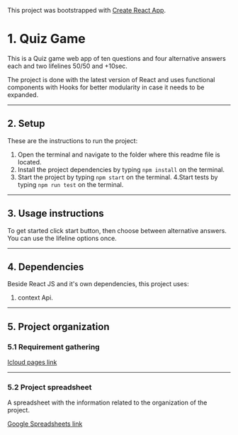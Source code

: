 This project was bootstrapped with [Create React App](https://github.com/facebook/create-react-app).

# 1. Quiz Game

This is a Quiz game web app of ten questions and four alternative answers each and two lifelines 50/50 and +10sec.

The project is done with the latest version of React and uses functional components with Hooks for better modularity in case it needs to be expanded.

---

## 2. Setup

These are the instructions to run the project:

1. Open the terminal and navigate to the folder where this readme file is located.
2. Install the project dependencies by typing `npm install` on the terminal.
3. Start the project by typing `npm start` on the terminal.
4.Start tests by typing `npm run test` on the terminal.
---

## 3. Usage instructions

To get started click start button, then choose between alternative answers. You can use the lifeline options once.

---

## 4. Dependencies

Beside React JS and it's own dependencies, this project uses:

1. context Api. 

---

## 5. Project organization

### 5.1 Requirement gathering

[Icloud pages link](https://www.icloud.com/iclouddrive/0XUVcO1yFow5LBzirMIX9B8ww#requirement-gathering-Quiz-app)

---

### 5.2 Project spreadsheet

A spreadsheet with the information related to the organization of the project.

[Google Spreadsheets link](https://docs.google.com/spreadsheets/d/1904MSuWL2sVGTDrrx5B_3YUDAeZhZRgJozl-WHUc3Xw/edit?usp=sharing)

